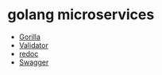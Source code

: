 # golang microservices
- [Gorilla](https://www.gorillatoolkit.org/)
- [Validator](https://pkg.go.dev/github.com/go-playground/validator?utm_source=godoc)
- [redoc](https://github.com/Redocly/redoc)
- [Swagger](https://goswagger.io/)
